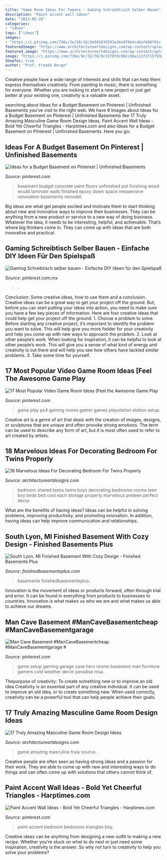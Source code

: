 ```yaml
---
title: "Game Room Ideas For Tweens : Gaming Schreibtisch Selber Bauen"
description: "Paint accent wall ideas"
date: "2023-05-26"
categories:
- "ideas"
tags: ["ideas"]
images:
- "https://i.pinimg.com/736x/2e/58/16/2e581639393a16a9f864ca6afd48f91c.jpg"
featuredImage: "https://www.architectureartdesigns.com/wp-content/uploads/2015/01/144-630x419.jpg"
featured_image: "https://www.architectureartdesigns.com/wp-content/uploads/2015/01/144-630x419.jpg"
image: "https://i.pinimg.com/736x/9c/32/70/9c32707dc982c66a111f3f15f93d95e0.jpg"
ShowToc: true
author: "Prof. Freeda Berge"
---
```



Creative people have a wide range of interests and skills that can help them express themselves creatively. From painting to music, there is something for everyone. Whether you are looking to start a new project or just get better at your existing one, creativity is a valuable asset.

	

		
searching about Ideas for a Budget Basement on Pinterest | Unfinished Basements you've visit to the right web. We have 8 Images about Ideas for a Budget Basement on Pinterest | Unfinished Basements like 17 Truly Amazing Masculine Game Room Design Ideas, Paint Accent Wall Ideas - Bold Yet Cheerful Triangles - Harptimes.com and also Ideas for a Budget Basement on Pinterest | Unfinished Basements. Here you go:
		
    
## Ideas For A Budget Basement On Pinterest | Unfinished Basements

<img loading=lazy src="https://s-media-cache-ak0.pinimg.com/originals/3c/68/04/3c6804aa4af1c55856463a654d1735fd.jpg" onerror="this.onerror=null;this.src='https://tse1.mm.bing.net/th?id=OIP.mNkpRhi9vmInMDxzzTkufQAAAA&amp;pid=15.1';" alt="Ideas for a Budget Basement on Pinterest | Unfinished Basements">

_Source: pinterest.com_

>basement budget concrete paint floors unfinished put finishing wood would laminate walls finished epoxy down space inexpensive renovation basements remodel. 

	

Big ideas are what get people excited and motivate them to start thinking about new and innovative ways to improve their businesses. They can be anything from a new product or service to a new way of doing business. Whatever the idea, it needs to be interesting, helpful, and achievable. That’s where big thinkers come in. They can come up with ideas that are both innovative and practical.

    
## Gaming Schreibtisch Selber Bauen - Einfache DIY Ideen Für Den Spielspaß

<img loading=lazy src="https://i.pinimg.com/736x/2e/58/16/2e581639393a16a9f864ca6afd48f91c.jpg" onerror="this.onerror=null;this.src='https://tse1.mm.bing.net/th?id=OIP.ngFWHHy6Pg33vu1DFLv6twHaJ3&amp;pid=15.1';" alt="Gaming Schreibtisch selber bauen - Einfache DIY Ideen für den Spielspaß">

_Source: pinterest.com.mx_

>. 

	

Conclusion: Some creative ideas, how to use them and a conclusion.
Creative ideas can be a great way to get your project off the ground. But, before you can start putting your ideas into action, you need to make sure you have a few key pieces of information. Here are four creative ideas that could help get your project off the ground: 1. Choose a problem to solve. Before starting any creative project, it’s important to identify the problem you want to solve. This will help give you more fodder for your creativity and help you come up with new ways to approach the problem. 2. Look at other people’s work. When looking for inspiration, it can be helpful to look at other people’s work. This will give you a sense of what kind of energy and creativity is out there and will help you see how others have tackled similar problems. 3. Take some time for yourself.

    
## 17 Most Popular Video Game Room Ideas [Feel The Awesome Game Play

<img loading=lazy src="https://i.pinimg.com/736x/89/f2/19/89f2196d95c92acecd719433b5f9eeb1.jpg" onerror="this.onerror=null;this.src='https://tse2.mm.bing.net/th?id=OIP.2jauFtUnZMZ8bBNM2AiVaAHaJ3&amp;pid=15.1';" alt="17 Most Popular Video Game Room Ideas [Feel the Awesome Game Play">

_Source: pinterest.com_

>game play ps4 gaming rooms gamer games playstation station setup. 

	

Creative art is a genre of art that deals with the creation of images, designs, or sculptures that are unique and often provoke strong emotions. The term can be used to describe any form of art, but it is most often used to refer to art created by artists.

    
## 18 Marvelous Ideas For Decorating Bedroom For Twins Properly

<img loading=lazy src="https://www.architectureartdesigns.com/wp-content/uploads/2016/02/14-56-630x419.jpg" onerror="this.onerror=null;this.src='https://tse3.mm.bing.net/th?id=OIP.nAXL5c3hMWKFZlX0YLMjQwHaE7&amp;pid=15.1';" alt="18 Marvelous Ideas For Decorating Bedroom For Twins Properly">

_Source: architectureartdesigns.com_

>bedroom shared teens twins boys decorating bedrooms rooms teen boy beds bed cool each storage properly marvelous preteen perfect decor. 

	

What are the benefits of having ideas?
Ideas can be helpful in solving problems, improving productivity, and promoting innovation. In addition, having ideas can help improve communication and relationships.

    
## South Lyon, MI Finished Basement With Cozy Design - Finished Basements Plus

<img loading=lazy src="https://www.finishedbasementsplus.com/wp-content/uploads/2019/06/DSC_5233-1024x683.jpg" onerror="this.onerror=null;this.src='https://tse2.mm.bing.net/th?id=OIP.oAL1VTiJczDyKYf1MfSv6gHaE8&amp;pid=15.1';" alt="South Lyon, MI Finished Basement With Cozy Design - Finished Basements Plus">

_Source: finishedbasementsplus.com_

>basements finishedbasementsplus. 

	

Innovation is the movement of ideas or products forward, often through trial and error. It can be found in everything from products to businesses to countries. Innovation is what makes us who we are and what makes us able to achieve our dreams.

    
## Man Cave Basement #ManCaveBasementcheap #ManCaveBasementgarage #

<img loading=lazy src="https://i.pinimg.com/736x/9c/32/70/9c32707dc982c66a111f3f15f93d95e0.jpg" onerror="this.onerror=null;this.src='https://tse4.mm.bing.net/th?id=OIP.DF6RB6OoKrEfR6zqofTkywHaJ4&amp;pid=15.1';" alt="Man Cave Basement #ManCaveBasementcheap #ManCaveBasementgarage #">

_Source: pinterest.com_

>game setup gaming garage cave hers rooms basement man furniture gamers cold weather decor paradise msa. 

	

Thepurpose of creativity: To create something new or to improve an old idea
Creativity is an essential part of any creative individual. It can be used to improve an old idea, or to create something new. When used correctly, creativity can be a powerful tool that can help people achieve their goals.

    
## 17 Truly Amazing Masculine Game Room Design Ideas

<img loading=lazy src="https://www.architectureartdesigns.com/wp-content/uploads/2015/01/144-630x419.jpg" onerror="this.onerror=null;this.src='https://tse2.mm.bing.net/th?id=OIP.SnAf9n3pTf6-pCQWVAmcbAHaE7&amp;pid=15.1';" alt="17 Truly Amazing Masculine Game Room Design Ideas">

_Source: architectureartdesigns.com_

>game amazing masculine truly source. 

	

Creative people are often seen as having strong ideas and a passion for their work. They are able to come up with new and interesting ways to do things and can often come up with solutions that others cannot think of.

    
## Paint Accent Wall Ideas - Bold Yet Cheerful Triangles - Harptimes.com

<img loading=lazy src="https://i.pinimg.com/736x/6f/3b/81/6f3b81bba259ec0c3bcbb696fb127cd3.jpg" onerror="this.onerror=null;this.src='https://tse2.mm.bing.net/th?id=OIP.sq0D7I_FeqhOKLr5pe38EgHaJ3&amp;pid=15.1';" alt="Paint Accent Wall Ideas - Bold Yet Cheerful Triangles - Harptimes.com">

_Source: pinterest.com_

>paint accent bedroom bedrooms triangles boy. 

	

Creative ideas can be anything from designing a new outfit to making a new recipe. Whether you're stuck on what to do next or just need some inspiration, creativity is the answer. So why not turn to creativity to help you solve your problems?

